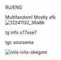 RU/ENG                   

Multifandom! Mostly afk               
                                      ![12241132_36a8b](https://github.com/user-attachments/assets/ace4f633-d17b-46a8-b2b1-954fc502b404)

tg info s77sse7

tgc soursema                                              



![ivlis-ivlis-okegom](https://github.com/user-attachments/assets/6af904c1-ee70-4165-9fc9-837388cd98e3)





























<!---
SemaSour/SemaSour is a ✨ special ✨ repository because its `README.md` (this file) appears on your GitHub profile.
You can click the Preview link to take a look at your changes.
--->
